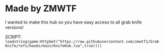 # Made by ZMWTF

I wanted to make this hub so you have easy access to all grab knife versions!

SCRIPT: `loadstring(game:HttpGet("https://raw.githubusercontent.com/zmwtf1/GrabKnife/refs/heads/main/KnifeHub.lua",true))()`
